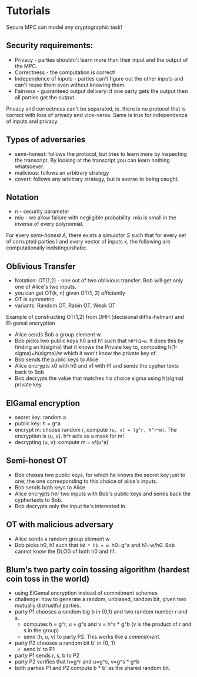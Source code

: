 # Tutorials

Secure MPC can model any cryptographic task!

## Security requirements:
- Privacy - parties shouldn't learn more than their input and the output of the MPC.
- Correctness - the computation is correct!
- Independence of inputs - parties can't figure out the other inputs and can't reuse them even without knowing them.
- Fairness - guaranteed output delivery: if one party gets the output then all parties get the output.

Privacy and correctness can't be separated, ie. there is no protocol that is correct with loss of privacy and vice-versa.
Same is true for independence of inputs and privacy.

## Types of adversaries

- semi-honest: follows the protocol, but tries to learn more by inspecting the transcript.
  By looking at the transcript you can learn nothing whatsoever.
- malicious: follows an arbitrary strategy
- covert: follows any arbitrary strategy, but is averse to being caught.

## Notation
- n - security parameter
- miu - we allow failure with negligible probability. miu is small in the inverse of every polynomial.

For every _semi-honest A_, there exists a _simulator S_ such that for every set of corrupted
parties I and every vector of inputs x, the following are computationally indistinguishabe.

## Oblivious Transfer

- Notation: OT(1,2) - one out of two oblivious transfer: Bob will get only one of Alice's two inputs.
- you can get OT(k, n) given OT(1, 2) efficiently
- OT is symmetric
- variants: Random OT, Rabin OT, Weak OT

Example of constructing OT(1,2) from DHH (decisional diffie-helman) and El-gamal encryption
- Alice sends Bob a group element w.
- Bob picks two public keys h0 and h1 such that `h0*h1=w`. It does this by finding
an h(sigma) that it knows the Private key to, computing h(1-sigma)=h(sigma)/w which
it won't know the private key of.
- Bob sends the public keys to Alice
- Alice encrypts x0 with h0 and x1 with h1 and sends the cypher texts back to Bob
- Bob decrypts the value that matches his choice sigma using h(sigma) private key.

## ElGamal encryption
- secret key: random a
- public key: h = g^a
- encrypt m: choose random r, compute `(u, v) = (g^r, h^r*m)`. The encryption is (u, v). h^r acts as a mask for m!
- decrypting (u, v): compute m = v/(u^a)

## Semi-honest OT
- Bob choses two public keys, for which he knows the secret key just to one; the one corresponding to this choice of alice's inputs.
- Bob sends both keys to Alice
- Alice encrypts her two inputs with Bob's public keys and sends back the cyphertexts to Bob.
- Bob decrypts only the input he's interested in.

## OT with malicious adversary
- Alice sends a random group element w
- Bob picks h0, h1 such that `h0 * h1 = w`. h0=g^a and h1=w/h0. Bob cannot know the DLOG of both h0 and h1.

## Blum's two party coin tossing algorithm (hardest coin toss in the world)
- using ElGamal encryption instead of commitment schemes
- challenge: how to generate a random, unbiased, random bit, given two mutually distrustful parties.
- party P1 chooses a random big b in {0,1} and two random number r and s.
  - computes h = g^r, u = g^s and v = h^s * g^b (v is the product of r and s in the group)
  - send (h, u, v) to party P2. This works like a *commitment*.
- party P2 chooses a random bit b' in {0, 1}
  - send b' to P1
- party P1 sends r, s, b to P2
- party P2 verifies that h=g^r and u=g^s, v=g^s * g^b
- both parties P1 and P2 compute b * b' as the shared random bit.

